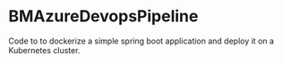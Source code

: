 # BMAzureDevopsPipeline
Code to to dockerize a simple spring boot  application and deploy it on a Kubernetes cluster.
